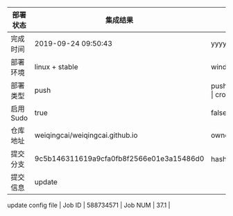 部署状态 | 集成结果 | 参考值
---|---|---
完成时间 | 2019-09-24 09:50:43 | yyyy-mm-dd hh:mm:ss
部署环境 | linux + stable | window \| linux + stable
部署类型 | push | push \| pull_request \| api \| cron
启用Sudo | true | false \| true
仓库地址 | weiqingcai/weiqingcai.github.io | owner_name/repo_name
提交分支 | 9c5b146311619a9cfa0fb8f2566e01e3a15486d0 | hash 16位
提交信息 | update

update config file |
Job ID   | 588734571 |
Job NUM  | 37.1 |
